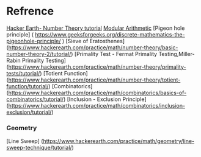 # Refrence

[Hacker Earth- Number Theory tutorial]( https://www.hackerearth.com/practice/math/number-theory/basic-number-theory-1/tutorial/)
[Modular Arithmetic](http://theoryofprogramming.com/2014/12/24/modular-arithmetic-properties/ )
[Pigeon hole principle] ( https://www.geeksforgeeks.org/discrete-mathematics-the-pigeonhole-principle/ )
[Sieve of Eratosthenes] (https://www.hackerearth.com/practice/math/number-theory/basic-number-theory-2/tutorial/)
[Primality Test - Fermat Primality Testing,Miller-Rabin Primality Testing] (https://www.hackerearth.com/practice/math/number-theory/primality-tests/tutorial/)
[Totient Function] (https://www.hackerearth.com/practice/math/number-theory/totient-function/tutorial/)
[Combinatorics] (https://www.hackerearth.com/practice/math/combinatorics/basics-of-combinatorics/tutorial/)
[Inclusion - Exclusion Principle] (https://www.hackerearth.com/practice/math/combinatorics/inclusion-exclusion/tutorial/)

### Geometry

[Line Sweep] (https://www.hackerearth.com/practice/math/geometry/line-sweep-technique/tutorial/)
